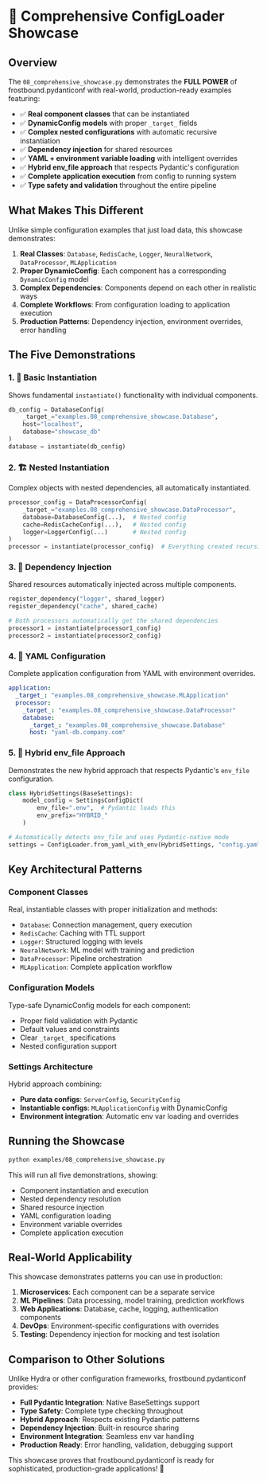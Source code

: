 # 🎯 Comprehensive ConfigLoader Showcase

## Overview

The `08_comprehensive_showcase.py` demonstrates the **FULL POWER** of frostbound.pydanticonf with real-world, production-ready examples featuring:

- ✅ **Real component classes** that can be instantiated
- ✅ **DynamicConfig models** with proper `_target_` fields
- ✅ **Complex nested configurations** with automatic recursive instantiation
- ✅ **Dependency injection** for shared resources
- ✅ **YAML + environment variable loading** with intelligent overrides
- ✅ **Hybrid env_file approach** that respects Pydantic's configuration
- ✅ **Complete application execution** from config to running system
- ✅ **Type safety and validation** throughout the entire pipeline

## What Makes This Different

Unlike simple configuration examples that just load data, this showcase demonstrates:

1. **Real Classes**: `Database`, `RedisCache`, `Logger`, `NeuralNetwork`, `DataProcessor`, `MLApplication`
2. **Proper DynamicConfig**: Each component has a corresponding `DynamicConfig` model
3. **Complex Dependencies**: Components depend on each other in realistic ways
4. **Complete Workflows**: From configuration loading to application execution
5. **Production Patterns**: Dependency injection, environment overrides, error handling

## The Five Demonstrations

### 1. 🔧 Basic Instantiation
Shows fundamental `instantiate()` functionality with individual components.

```python
db_config = DatabaseConfig(
    _target_="examples.08_comprehensive_showcase.Database",
    host="localhost",
    database="showcase_db"
)
database = instantiate(db_config)
```

### 2. 🏗️ Nested Instantiation
Complex objects with nested dependencies, all automatically instantiated.

```python
processor_config = DataProcessorConfig(
    _target_="examples.08_comprehensive_showcase.DataProcessor",
    database=DatabaseConfig(...),  # Nested config
    cache=RedisCacheConfig(...),   # Nested config
    logger=LoggerConfig(...)       # Nested config
)
processor = instantiate(processor_config)  # Everything created recursively
```

### 3. 💉 Dependency Injection
Shared resources automatically injected across multiple components.

```python
register_dependency("logger", shared_logger)
register_dependency("cache", shared_cache)

# Both processors automatically get the shared dependencies
processor1 = instantiate(processor1_config)
processor2 = instantiate(processor2_config)
```

### 4. 📄 YAML Configuration
Complete application configuration from YAML with environment overrides.

```yaml
application:
  _target_: "examples.08_comprehensive_showcase.MLApplication"
  processor:
    _target_: "examples.08_comprehensive_showcase.DataProcessor"
    database:
      _target_: "examples.08_comprehensive_showcase.Database"
      host: "yaml-db.company.com"
```

### 5. 🔄 Hybrid env_file Approach
Demonstrates the new hybrid approach that respects Pydantic's `env_file` configuration.

```python
class HybridSettings(BaseSettings):
    model_config = SettingsConfigDict(
        env_file=".env",  # Pydantic loads this
        env_prefix="HYBRID_"
    )

# Automatically detects env_file and uses Pydantic-native mode
settings = ConfigLoader.from_yaml_with_env(HybridSettings, "config.yaml")
```

## Key Architectural Patterns

### Component Classes
Real, instantiable classes with proper initialization and methods:
- `Database`: Connection management, query execution
- `RedisCache`: Caching with TTL support
- `Logger`: Structured logging with levels
- `NeuralNetwork`: ML model with training and prediction
- `DataProcessor`: Pipeline orchestration
- `MLApplication`: Complete application workflow

### Configuration Models
Type-safe DynamicConfig models for each component:
- Proper field validation with Pydantic
- Default values and constraints
- Clear `_target_` specifications
- Nested configuration support

### Settings Architecture
Hybrid approach combining:
- **Pure data configs**: `ServerConfig`, `SecurityConfig`
- **Instantiable configs**: `MLApplicationConfig` with DynamicConfig
- **Environment integration**: Automatic env var loading and overrides

## Running the Showcase

```bash
python examples/08_comprehensive_showcase.py
```

This will run all five demonstrations, showing:
- Component instantiation and execution
- Nested dependency resolution
- Shared resource injection
- YAML configuration loading
- Environment variable overrides
- Complete application execution

## Real-World Applicability

This showcase demonstrates patterns you can use in production:

1. **Microservices**: Each component can be a separate service
2. **ML Pipelines**: Data processing, model training, prediction workflows
3. **Web Applications**: Database, cache, logging, authentication components
4. **DevOps**: Environment-specific configurations with overrides
5. **Testing**: Dependency injection for mocking and test isolation

## Comparison to Other Solutions

Unlike Hydra or other configuration frameworks, frostbound.pydanticonf provides:

- **Full Pydantic Integration**: Native BaseSettings support
- **Type Safety**: Complete type checking throughout
- **Hybrid Approach**: Respects existing Pydantic patterns
- **Dependency Injection**: Built-in resource sharing
- **Environment Integration**: Seamless env var handling
- **Production Ready**: Error handling, validation, debugging support

This showcase proves that frostbound.pydanticonf is ready for sophisticated, production-grade applications! 🚀